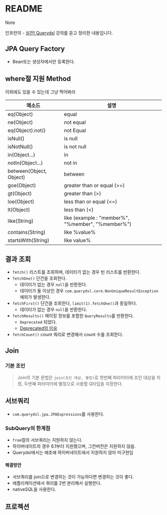 # README

> [!NOTE]
> 인프런의 - [실전! Querydsl](https://www.inflearn.com/course/querydsl-%EC%8B%A4%EC%A0%84/dashboard) 강의를 듣고 정리한 내용입니다.

## JPA Query Factory

- Bean또는 생성자에서만 등록한다.

## where절 지원 Method

이외에도 있을 수 있는데 그냥 찍어봐라

| 메소드                     | 설명                                                |
|-------------------------|---------------------------------------------------|
| eq(Object)              | equal                                             |
| ne(Object)              | not equal                                         |
| eq(Object).not()        | not Equal                                         |
| isNull()                | is null                                           |
| isNotNull()             | is not null                                       |
| in(Object...)           | in                                                |
| notIn(Object...)        | not in                                            |
| between(Object, Object) | between                                           |
| goe(Object)             | greater than or equal (>=)                        |
| gt(Object)              | greater than (>)                                  |
| loe(Object)             | less than or equal (<=)                           |
| lt(Object)              | less than (<)                                     |
| like(String)            | like (example : "member%", "%member", "%member%") |
| contains(String)        | like %value%                                      |
| startsWith(String)      | like value%                                       |

## 결과 조회

- `fetch()` 리스트를 조회하며, 데이터가 없는 경우 빈 리스트를 반환한다.
- `fetchOne()` 단건을 조회한다.
    - 데이터가 없는 경우 `null`을 반환한다.
    - 데이터가 둘 이상인 경우 `com.querydsl.core.NonUniqueResultException` 예외가 발생한다.
- `fetchFirst()` 단건을 조회한다, `limit(1).fetchOne()`과 동일하다.
    - 데이터가 없는 경우 `null`을 반환한다.
- `fetchResults()` 페이징 정보를 포함한 `QueryResults`를 반환한다.
    - `Deprecated` 되었다.
    - [Deprecated의 이유](https://velog.io/@nestour95/QueryDsl-fetchResults%EA%B0%80-deprecated-%EB%90%9C-%EC%9D%B4%EC%9C%A0)
- `fetchCount()` count 쿼리로 변경해서 count 수를 조회한다.

## Join

### 기본 조인

> Join의 기본 문법은 `join(조인 대상, 별칭)`로 첫번째 파라미터에 조인 대상을 지정, 두번째 파라미터에 별칭으로 사용할 Q타입을 지정한다.

## 서브쿼리

- `com.querydsl.jpa.JPAExpressions`를 사용한다.

### SubQuery의 한계점

- `from`절의 서브쿼리는 지원하지 않는다.
- 하이버네이트의 경우 6.1부터 지원했으며, 그전버전은 지원하지 않음.
- Querydsl에서는 애초애 하이버네이트에서 지원하지 않아 미구현임

#### 해결방안

- 서브쿼리를 join으로 변경하는 것이 가능하다면 변경하는 것이 좋다.
- 애플리케이션에서 쿼리를 2번 분리해서 실행한다.
- nativeSQL을 사용한다.

## 프로젝션
